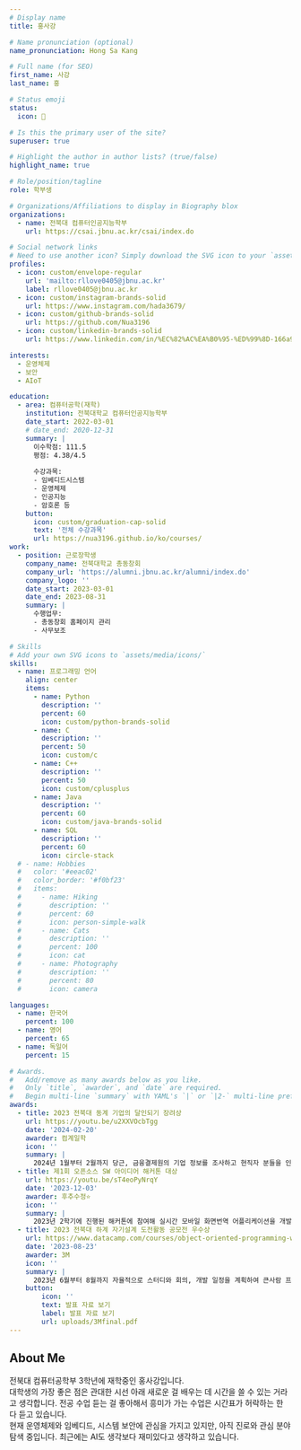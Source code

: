 ```yaml
---
# Display name
title: 홍사강

# Name pronunciation (optional)
name_pronunciation: Hong Sa Kang

# Full name (for SEO)
first_name: 사강
last_name: 홍

# Status emoji
status:
  icon: 💭

# Is this the primary user of the site?
superuser: true

# Highlight the author in author lists? (true/false)
highlight_name: true

# Role/position/tagline
role: 학부생

# Organizations/Affiliations to display in Biography blox
organizations:
  - name: 전북대 컴퓨터인공지능학부
    url: https://csai.jbnu.ac.kr/csai/index.do

# Social network links
# Need to use another icon? Simply download the SVG icon to your `assets/media/icons/` folder.
profiles:
  - icon: custom/envelope-regular
    url: 'mailto:rllove0405@jbnu.ac.kr'
    label: rllove0405@jbnu.ac.kr
  - icon: custom/instagram-brands-solid
    url: https://www.instagram.com/hada3679/
  - icon: custom/github-brands-solid
    url: https://github.com/Nua3196
  - icon: custom/linkedin-brands-solid
    url: https://www.linkedin.com/in/%EC%82%AC%EA%B0%95-%ED%99%8D-166a9a306/

interests:
  - 운영체제
  - 보안
  - AIoT

education:
  - area: 컴퓨터공학(재학)
    institution: 전북대학교 컴퓨터인공지능학부
    date_start: 2022-03-01
    # date_end: 2020-12-31
    summary: |
      이수학점: 111.5  
      평점: 4.38/4.5
      
      수강과목:
      - 임베디드시스템
      - 운영체제
      - 인공지능
      - 암호론 등
    button:
      icon: custom/graduation-cap-solid
      text: '전체 수강과목'
      url: https://nua3196.github.io/ko/courses/
work:
  - position: 근로장학생
    company_name: 전북대학교 총동창회
    company_url: 'https://alumni.jbnu.ac.kr/alumni/index.do'
    company_logo: ''
    date_start: 2023-03-01
    date_end: 2023-08-31
    summary: |
      수행업무:
      - 총동창회 홈페이지 관리
      - 사무보조

# Skills
# Add your own SVG icons to `assets/media/icons/`
skills:
  - name: 프로그래밍 언어
    align: center
    items:
      - name: Python
        description: ''
        percent: 60
        icon: custom/python-brands-solid
      - name: C
        description: ''
        percent: 50
        icon: custom/c
      - name: C++
        description: ''
        percent: 50
        icon: custom/cplusplus
      - name: Java
        description: ''
        percent: 60
        icon: custom/java-brands-solid
      - name: SQL
        description: ''
        percent: 60
        icon: circle-stack
  # - name: Hobbies
  #   color: '#eeac02'
  #   color_border: '#f0bf23'
  #   items:
  #     - name: Hiking
  #       description: ''
  #       percent: 60
  #       icon: person-simple-walk
  #     - name: Cats
  #       description: ''
  #       percent: 100
  #       icon: cat
  #     - name: Photography
  #       description: ''
  #       percent: 80
  #       icon: camera

languages:
  - name: 한국어
    percent: 100
  - name: 영어
    percent: 65
  - name: 독일어
    percent: 15

# Awards.
#   Add/remove as many awards below as you like.
#   Only `title`, `awarder`, and `date` are required.
#   Begin multi-line `summary` with YAML's `|` or `|2-` multi-line prefix and indent 2 spaces below.
awards:
  - title: 2023 전북대 동계 기업의 달인되기 장려상
    url: https://youtu.be/u2XXVOcbTgg
    date: '2024-02-20'
    awarder: 컴계일학
    icon: ''
    summary: |
      2024년 1월부터 2월까지 당근, 금융결제원의 기업 정보를 조사하고 현직자 분들을 인터뷰해 기업과 직무에 대해 조사하는 활동을 진행했습니다.
  - title: 제1회 오픈소스 SW 아이디어 해커톤 대상
    url: https://youtu.be/sT4eoPyNrqY
    date: '2023-12-03'
    awarder: 후추수정⭐️
    icon: ''
    summary: |
      2023년 2학기에 진행된 해커톤에 참여해 실시간 모바일 화면번역 어플리케이션을 개발했습니다. 프론트엔드 역할을 수행했습니다. 
  - title: 2023 전북대 하계 자기설계 도전활동 공모전 우수상
    url: https://www.datacamp.com/courses/object-oriented-programming-with-s3-and-r6-in-r
    date: '2023-08-23'
    awarder: 3M
    icon: ''
    summary: |
      2023년 6월부터 8월까지 자율적으로 스터디와 회의, 개발 일정을 계획하여 큰사람 프로젝트 관리 어플리케이션을 개발하는 활동을 진행했습니다.
    button:
        icon: ''
        text: 발표 자료 보기
        label: 발표 자료 보기
        url: uploads/3Mfinal.pdf
---
```


## About Me

전북대 컴퓨터공학부 3학년에 재학중인 홍사강입니다.  
대학생의 가장 좋은 점은 관대한 시선 아래 새로운 걸 배우는 데 시간을 쓸 수 있는 거라고 생각합니다. 전공 수업 듣는 걸 좋아해서 흥미가 가는 수업은 시간표가 허락하는 한 다 듣고 있습니다.  
현재 운영체제와 임베디드, 시스템 보안에 관심을 가지고 있지만, 아직 진로와 관심 분야 탐색 중입니다. 최근에는 AI도 생각보다 재미있다고 생각하고 있습니다.
